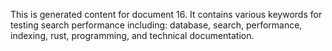 This is generated content for document 16. It contains various keywords for testing search performance including: database, search, performance, indexing, rust, programming, and technical documentation.